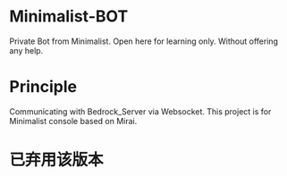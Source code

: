 # Minimalist-BOT
Private Bot from Minimalist.
Open here for learning only.
Without offering any help.
# Principle
Communicating with Bedrock_Server via Websocket.
This project is for Minimalist console based on Mirai.
# 已弃用该版本
